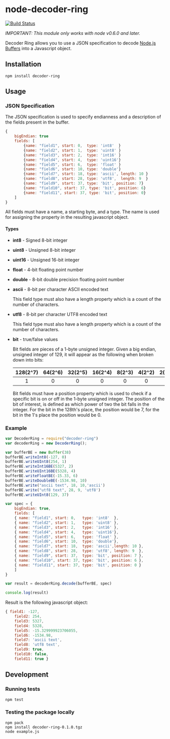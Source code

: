 node-decoder-ring
=================

[![Build Status](https://travis-ci.org/asbaker/node-decoder-ring.png)](https://travis-ci.org/asbaker/node-decoder-ring])

*IMPORTANT: This module only works with node v0.6.0 and later.*

Decoder Ring allows you to use a JSON specification to decode [Node.js Buffers](http://nodejs.org/api/buffer.html) into a Javascript object.

## Installation

    npm install decoder-ring

##  Usage


### JSON Specification

The JSON specification is used to specify endianness and a description of the fields present in the buffer.
```javascript
{
    bigEndian: true
    fields: [
        {name: "field1", start: 0,  type: 'int8'  }
        {name: "field2", start: 1,  type: 'uint8' }
        {name: "field3", start: 2,  type: 'int16' }
        {name: "field4", start: 4,  type: 'uint16'}
        {name: "field5", start: 6,  type: 'float' }
        {name: "field6", start: 10, type: 'double'}
        {name: "field7", start: 18, type: 'ascii', length: 10 }
        {name: "field8", start: 28, type: 'utf8',  length: 9  }
        {name: "field9", start: 37, type: 'bit', position: 7}
        {name: "field10", start: 37, type: 'bit', position: 6}
        {name: "field11", start: 37, type: 'bit', position: 0}
    ]
}
```

All fields must have a name, a starting byte, and a type. The name is used for assigning the property in the resulting javascript object.

#### Types
* **int8** - Signed 8-bit integer
* **uint8** - Unsigned 8-bit integer
* **uint16** - Unsigned 16-bit integer
* **float** - 4-bit floating point number
* **double** - 8-bit double precision floating point number
* **ascii** - 8-bit per character ASCII encoded text

    This field type must also have a length property which is a count of the number of characters.
* **utf8** - 8-bit per character UTF8 encoded text

    This field type must also have a length property which is a count of the number of characters.
* **bit** - true/false values

    Bit fields are pieces of a 1-byte unsigned integer. Given a big endian, unsigned integer of 129, it will appear as the following when broken down into bits:


  | 128(2^7) | 64(2^6) | 32(2^5) | 16(2^4) | 8(2^3) | 4(2^2) | 2(2^1) | 1(2^0) |
  | :--:     | :--:    | :--:    | :--:    | :--:   | :--:   | :--:   | :--:   |
  | 1        | 0       | 0       | 0       | 0      | 0      | 0      | 1      |

    Bit fields must have a position property which is used to check if a specific bit is on or off in the 1-byte unsigned integer.
    The position of the bit of interest, is defined as which power of two the bit falls in the integer. For the bit in the 128th's place, the position would be 7, for the bit in the 1's place the position would be 0.


### Example

```javascript
var DecoderRing = require("decoder-ring")
var decoderRing = new DecoderRing();

var bufferBE = new Buffer(38)
bufferBE.writeInt8(-127, 0)
bufferBE.writeUInt8(254, 1)
bufferBE.writeInt16BE(5327, 2)
bufferBE.writeUInt16BE(5328, 4)
bufferBE.writeFloatBE(-15.33, 6)
bufferBE.writeDoubleBE(-1534.98, 10)
bufferBE.write("ascii text", 18, 10,'ascii')
bufferBE.write("utf8 text", 28, 9, 'utf8')
bufferBE.writeUInt8(129, 37)

var spec = {
    bigEndian: true,
    fields: [
    { name: "field1", start: 0,   type: 'int8'  },
    { name: "field2", start: 1,   type: 'uint8' },
    { name: "field3", start: 2,   type: 'int16' },
    { name: "field4", start: 4,   type: 'uint16'},
    { name: "field5", start: 6,   type: 'float' },
    { name: "field6", start: 10,  type: 'double'},
    { name: "field7", start: 18,  type: 'ascii',length: 10 },
    { name: "field8", start: 28,  type: 'utf8', length: 9  },
    { name: "field9", start: 37,  type: 'bit', position: 7 },
    { name: "field10", start: 37, type: 'bit', position: 6 },
    { name: "field11", start: 37, type: 'bit', position: 0 }
    ]
}

var result = decoderRing.decode(bufferBE, spec)

console.log(result)
```

Result is the following javascript object:

```javascript
{ field1: -127,
    field2: 254,
    field3: 5327,
    field4: 5328,
    field5: -15.329999923706055,
    field6: -1534.98,
    field7: 'ascii text',
    field8: 'utf8 text',
    field9: true,
    field10: false,
    field11: true }
```

## Development

### Running tests
    npm test

### Testing the package locally
    npm pack
    npm install decoder-ring-0.1.0.tgz
    node example.js


